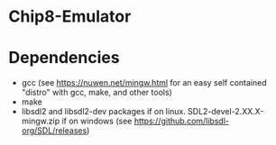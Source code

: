 # Chip8-Emulator
# Dependencies
* gcc (see https://nuwen.net/mingw.html for an easy self contained "distro" with gcc, make, and other tools)<br>
* make<br>
* libsdl2 and libsdl2-dev packages if on linux. SDL2-devel-2.XX.X-mingw.zip if on windows (see https://github.com/libsdl-org/SDL/releases)<br>
